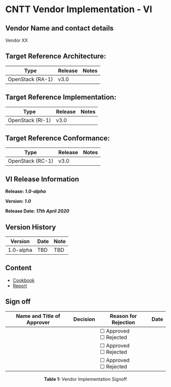 # CNTT Vendor Implementation - VI

## Vendor Name and contact details
Vendor XX

## Target Reference Architecture:

|   Type           | Release  | Notes   |
|------------------| ---------|---------|
| OpenStack (RA-1) |  v3.0    |         |

## Target Reference Implementation:
|   Type           | Release  | Notes |
|------------------|----------|-------|
| OpenStack (RI-1) |  v3.0   |       |

## Target Reference Conformance:
|   Type           | Release  | Notes |
|------------------|----------|-------|
| OpenStack (RC-1) |  v3.0    |       |

## VI Release Information

**Release: _1.0-alpha_**

**Version: _1.0_**

**Release Date: _17th April 2020_**

## Version History

| Version   | Date | Note |
|-----------|------|------|
| 1.0-alpha | TBD  | TBD  |

## Content
* [Cookbook](./cookbook.md)
* [Report](./report.md)

## Sign off

|   Name and Title of Approver   |   Decision       |    Reason for Rejection      |     Date     |
|--------------------------------|------------------|-------------------------------|--------------|
|                                |                  |      &#9744; Approved <br> &#9744; Rejected  |              |
|                                |                  |      &#9744; Approved <br> &#9744; Rejected  |              |
|                                |                  |      &#9744; Approved <br> &#9744; Rejected  |              |
<p align="center"><b>Table 1:</b> Vendor Implementation Signoff</p>
